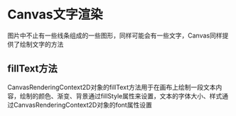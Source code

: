 # Canvas文字渲染
图片中不止有一些线条组成的一些图形，同样可能会有一些文字，Canvas同样提供了绘制文字的方法

## fillText方法
CanvasRenderingContext2D对象的fillText方法用于在画布上绘制一段文本内容，绘制的颜色、渐变、背景通过fillStyle属性来设置，文本的字体大小、样式通过CanvasRenderingContext2D对象的font属性设置
